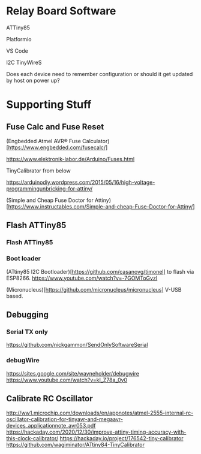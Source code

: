 # Relay Board Software

ATTiny85

Platformio

VS Code

I2C TinyWireS

Does each device need to remember configuration or should it get updated by host on power up?

# Supporting Stuff

## Fuse Calc and Fuse Reset

(Engbedded Atmel AVR® Fuse Calculator)[https://www.engbedded.com/fusecalc/]

https://www.elektronik-labor.de/Arduino/Fuses.html

TinyCalibrator from below

https://arduinodiy.wordpress.com/2015/05/16/high-voltage-programmingunbricking-for-attiny/

(Simple and Cheap Fuse Doctor for Attiny)[https://www.instructables.com/Simple-and-cheap-Fuse-Doctor-for-Attiny/]


## Flash ATTiny85

### Flash ATTiny85



### Boot loader

(ATtiny85 I2C Bootloader)[https://github.com/casanovg/timonel] to flash via ESP8266.
https://www.youtube.com/watch?v=-7GOMToGvzI

(Micronucleus)[https://github.com/micronucleus/micronucleus] V-USB based.

## Debugging

### Serial TX only

https://github.com/nickgammon/SendOnlySoftwareSerial

### debugWire

https://sites.google.com/site/wayneholder/debugwire
https://www.youtube.com/watch?v=kI_Z78a_0y0

## Calibrate RC Oscillator

http://ww1.microchip.com/downloads/en/appnotes/atmel-2555-internal-rc-oscillator-calibration-for-tinyavr-and-megaavr-devices_applicationnote_avr053.pdf
https://hackaday.com/2020/12/30/improve-attiny-timing-accuracy-with-this-clock-calibrator/
https://hackaday.io/project/176542-tiny-calibrator
https://github.com/wagiminator/ATtiny84-TinyCalibrator




